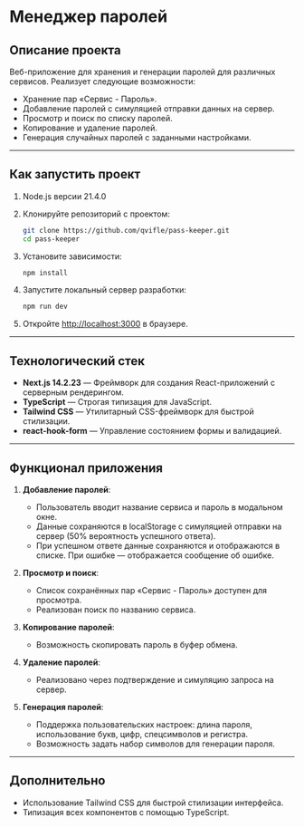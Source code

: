 # Менеджер паролей

## Описание проекта
Веб-приложение для хранения и генерации паролей для различных сервисов.
Реализует следующие возможности:

- Хранение пар «Сервис - Пароль».
- Добавление паролей с симуляцией отправки данных на сервер.
- Просмотр и поиск по списку паролей.
- Копирование и удаление паролей.
- Генерация случайных паролей с заданными настройками.

---

## Как запустить проект

1. Node.js версии 21.4.0
2. Клонируйте репозиторий с проектом:

   ```bash
   git clone https://github.com/qvifle/pass-keeper.git
   cd pass-keeper
   ```

3. Установите зависимости:

   ```bash
   npm install
   ```

4. Запустите локальный сервер разработки:

   ```bash
   npm run dev
   ```

5. Откройте [http://localhost:3000](http://localhost:3000) в браузере.


---

## Технологический стек

- **Next.js 14.2.23** — Фреймворк для создания React-приложений с серверным рендерингом.
- **TypeScript** — Строгая типизация для JavaScript.
- **Tailwind CSS** — Утилитарный CSS-фреймворк для быстрой стилизации.
- **react-hook-form** — Управление состоянием формы и валидацией.

---

## Функционал приложения

1. **Добавление паролей**:
   - Пользователь вводит название сервиса и пароль в модальном окне.
   - Данные сохраняются в localStorage с симуляцией отправки на сервер (50% вероятность успешного ответа).
   - При успешном ответе данные сохраняются и отображаются в списке. При ошибке — отображается сообщение об ошибке.

2. **Просмотр и поиск**:
   - Список сохранённых пар «Сервис - Пароль» доступен для просмотра.
   - Реализован поиск по названию сервиса.

3. **Копирование паролей**:
   - Возможность скопировать пароль в буфер обмена.

4. **Удаление паролей**:
   - Реализовано через подтверждение и симуляцию запроса на сервер.

5. **Генерация паролей**:
   - Поддержка пользовательских настроек: длина пароля, использование букв, цифр, спецсимволов и регистра.
   - Возможность задать набор символов для генерации пароля.

---

## Дополнительно

- Использование Tailwind CSS для быстрой стилизации интерфейса.
- Типизация всех компонентов с помощью TypeScript.
